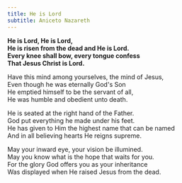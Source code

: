 ```yaml
---
title: He is Lord
subtitle: Aniceto Nazareth
---
```


**He is Lord, He is Lord,   
He is risen from the dead and He is Lord.   
Every knee shall bow, every tongue confess   
That Jesus Christ is Lord.**

Have this mind among yourselves, the mind of Jesus,   
Even though he was eternally God's Son   
He emptied himself to be the servant of all,   
He was humble and obedient unto death.

He is seated at the right hand of the Father.   
God put everything he made under his feet.   
He has given to Him the highest name that can be named   
And in all believing hearts He reigns supreme.

May your inward eye, your vision be illumined.   
May you know what is the hope that waits for you.   
For the glory God offers you as your inheritance   
Was displayed when He raised Jesus from the dead.
